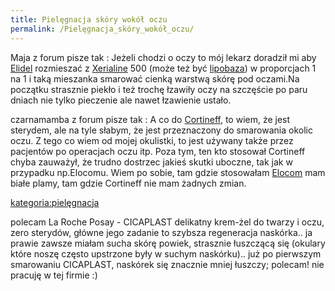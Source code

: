 ```yaml
---
title: Pielęgnacja skóry wokół oczu
permalink: /Pielęgnacja_skóry_wokół_oczu/
---
```


Maja z forum pisze tak : Jeżeli chodzi o oczy to mój lekarz doradził mi aby [Elidel](/atopedia/Elidel "wikilink") rozmieszać z [Xerialine](/atopedia/Xerialine "wikilink") 500 (może też być [lipobaza](/atopedia/lipobaza "wikilink")) w proporcjach 1 na 1 i taką mieszanka smarować cienką warstwą skórę pod oczami.Na początku strasznie piekło i też trochę łzawiły oczy na szczęście po paru dniach nie tylko pieczenie ale nawet łzawienie ustało.

<!-- -->

czarnamamba z forum pisze tak : A co do [Cortineff](/atopedia/Cortineff "wikilink"), to wiem, że jest sterydem, ale na tyle słabym, że jest przeznaczony do smarowania okolic oczu. Z tego co wiem od mojej okulistki, to jest używany także przez pacjentów po operacjach oczu itp. Poza tym, ten kto stosował Cortineff chyba zauważył, że trudno dostrzec jakieś skutki uboczne, tak jak w przypadku np.Elocomu. Wiem po sobie, tam gdzie stosowałam [Elocom](/atopedia/Elocom "wikilink") mam białe plamy, tam gdzie Cortineff nie mam żadnych zmian.

[kategoria:pielęgnacja](/atopedia/kategoria:pielęgnacja "wikilink")

polecam La Roche Posay - CICAPLAST delikatny krem-żel do twarzy i oczu, zero sterydów, główne jego zadanie to szybsza regeneracja naskórka.. ja prawie zawsze miałam sucha skórę powiek, strasznie łuszczącą się (okulary które noszę często upstrzone były w suchym naskórku).. już po pierwszym smarowaniu CICAPLAST, naskórek się znacznie mniej łuszczy; polecam! nie pracuję w tej firmie :)